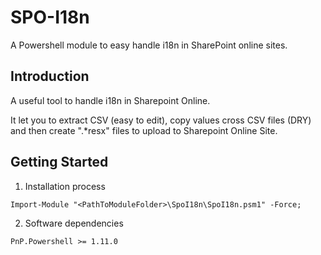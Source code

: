 # SPO-I18n
A Powershell module to easy handle i18n in SharePoint online sites.

## Introduction 
A useful tool to handle i18n in Sharepoint Online. 

It let you to extract CSV (easy to edit), copy values cross CSV files (DRY) and then create ".*resx" files to upload to Sharepoint Online Site.

## Getting Started

1.	Installation process
  ```
  Import-Module "<PathToModuleFolder>\SpoI18n\SpoI18n.psm1" -Force;
  ```
2.	Software dependencies
  ```
  PnP.Powershell >= 1.11.0
  ```